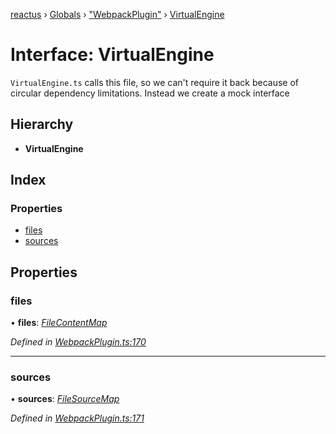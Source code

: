 [reactus](../README.md) › [Globals](../globals.md) › ["WebpackPlugin"](../modules/_webpackplugin_.md) › [VirtualEngine](_webpackplugin_.virtualengine.md)

# Interface: VirtualEngine

`VirtualEngine.ts` calls this file, so we can't require it back because of
circular dependency limitations. Instead we create a mock interface

## Hierarchy

* **VirtualEngine**

## Index

### Properties

* [files](_webpackplugin_.virtualengine.md#files)
* [sources](_webpackplugin_.virtualengine.md#sources)

## Properties

###  files

• **files**: *[FileContentMap](_webpackplugin_.filecontentmap.md)*

*Defined in [WebpackPlugin.ts:170](https://github.com/Openovate/reactus/blob/519cdb0/src/WebpackPlugin.ts#L170)*

___

###  sources

• **sources**: *[FileSourceMap](_webpackplugin_.filesourcemap.md)*

*Defined in [WebpackPlugin.ts:171](https://github.com/Openovate/reactus/blob/519cdb0/src/WebpackPlugin.ts#L171)*

